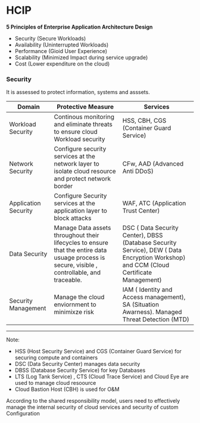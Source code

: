 # HCIP
**5 Principles of Enterprise Application Architecture Design**

- Security (Secure Workloads)
- Availability (Uninterrupted Workloads)
- Performance (Gioid User Experience)
- Scalability (Minimized Impact during service upgrade)
- Cost (Lower expenditure on the cloud)

### Security 
It is assessed to protect information, systems and asssets.

| Domain | Protective Measure | Services |
| --- | --- | --- |
| Workload Security | Continous monitoring and eliminate threats to ensure cloud Workload security | HSS, CBH, CGS (Container Guard Service) |
| Network Security | Configure security services at the network layer to isolate cloud resource and protect network border | CFw, AAD (Advanced Anti DDoS) |
| Application Security | Configure Security services at the application layer to block attacks | WAF, ATC (Application Trust Center) |
| Data Security | Manage Data assets throughout their lifecycles to ensure that the entire data usuage process is secure, visible , controllable, and traceable. | DSC ( Data Security Center), DBSS (Database Security Service), DEW ( Data Encryption Workshop) and CCM (Cloud Certificate Management) | 
| Security Management | Manage the cloud enviornment to minimixze risk | IAM ( Identity and Access management), SA (Situation Awarness). Managed Threat Detection (MTD) |


---
Note:
- HSS (Host Security Service) and CGS (Container Guard Service) for securing compute and containers
- DSC (Data Security Center) manages data security
- DBSS (Database Security Service) for key Databases
- LTS (Log Tank Service) , CTS (Cloud Trace Service) and Cloud Eye are used to manage cloud resoource
- Cloud Bastion Host (CBH) is used for O&M


According to the shared responsibility model, users need to effectively manage the internal security of cloud services and security of custom Configuration